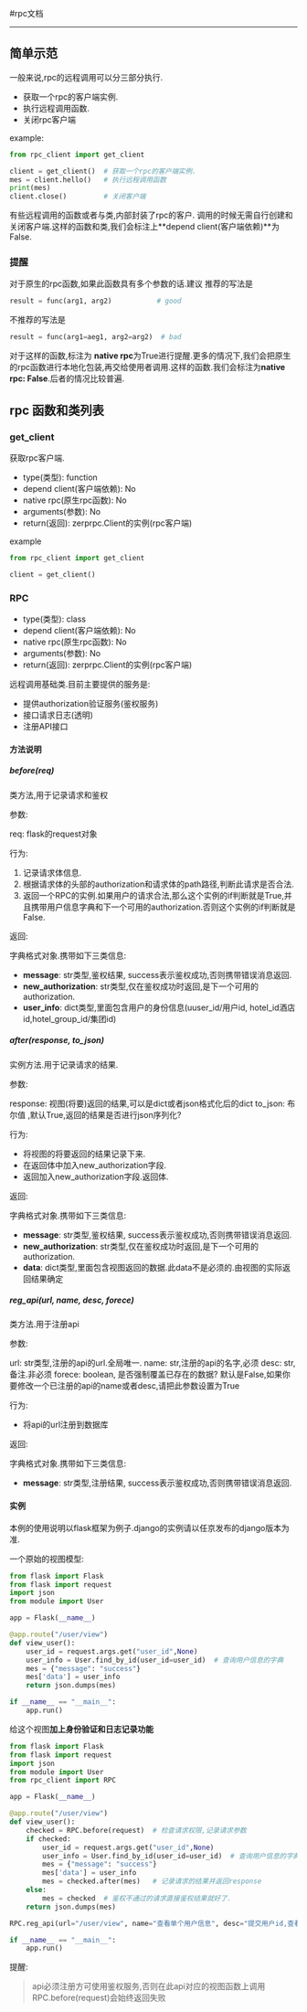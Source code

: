 #rpc文档

-----

## 简单示范

一般来说,rpc的远程调用可以分三部分执行.

* 获取一个rpc的客户端实例.
* 执行远程调用函数.
* 关闭rpc客户端

example:

```python
from rpc_client import get_client

client = get_client()  # 获取一个rpc的客户端实例.
mes = client.hello()   # 执行远程调用函数
print(mes)
client.close()         # 关闭客户端
```

有些远程调用的函数或者与类,内部封装了rpc的客户. 调用的时候无需自行创建和关闭客户端.这样的函数和类,我们会标注上**depend client(客户端依赖)**为False.

### 提醒

对于原生的rpc函数,如果此函数具有多个参数的话.建议
推荐的写法是

```python
result = func(arg1, arg2)           # good
```

不推荐的写法是

```python
result = func(arg1=aeg1, arg2=arg2)  # bad
```

对于这样的函数,标注为 **native rpc**为True进行提醒.更多的情况下,我们会把原生的rpc函数进行本地化包装,再交给使用者调用.这样的函数.我们会标注为**native rpc: False**.后者的情况比较普遍.

## rpc 函数和类列表

### get_client

获取rpc客户端.

* type(类型): function
* depend client(客户端依赖): No
* native rpc(原生rpc函数): No
* arguments(参数): No
* return(返回): zerprpc.Client的实例(rpc客户端)

example

```python
from rpc_client import get_client

client = get_client()  
```

### RPC

* type(类型): class
* depend client(客户端依赖): No
* native rpc(原生rpc函数): No
* arguments(参数): No
* return(返回): zerprpc.Client的实例(rpc客户端)

远程调用基础类.目前主要提供的服务是:

* 提供authorization验证服务(鉴权服务)
* 接口请求日志(透明)
* 注册API接口

#### 方法说明

##### before(req)

类方法,用于记录请求和鉴权

参数:

req: flask的request对象

行为:

1. 记录请求体信息.
2. 根据请求体的头部的authorization和请求体的path路径,判断此请求是否合法.
3. 返回一个RPC的实例.如果用户的请求合法,那么这个实例的if判断就是True,并且携带用户信息字典和下一个可用的authorization.否则这个实例的if判断就是False.

返回:

字典格式对象.携带如下三类信息:

* **message**: str类型,鉴权结果, success表示鉴权成功,否则携带错误消息返回.
* **new_authorization**: str类型,仅在鉴权成功时返回,是下一个可用的authorization.
* **user_info**: dict类型,里面包含用户的身份信息(uuser_id/用户id, hotel_id酒店id,hotel_group_id/集团id)

##### after(response, to_json)

实例方法.用于记录请求的结果.

参数:

response: 视图(将要)返回的结果,可以是dict或者json格式化后的dict
to_json: 布尔值 ,默认True,返回的结果是否进行json序列化?

行为:

* 将视图的将要返回的结果记录下来.
* 在返回体中加入new_authorization字段.
* 返回加入new_authorization字段.返回体.

返回:

字典格式对象.携带如下三类信息:

* **message**: str类型,鉴权结果, success表示鉴权成功,否则携带错误消息返回.
* **new_authorization**: str类型,仅在鉴权成功时返回,是下一个可用的authorization.
* **data**: dict类型,里面包含视图返回的数据.此data不是必须的.由视图的实际返回结果确定

##### reg_api(url, name, desc, forece)

类方法.用于注册api

参数:

url: str类型,注册的api的url.全局唯一.
name: str,注册的api的名字,必须
desc: str, 备注.非必须
forece: boolean, 是否强制覆盖已存在的数据? 默认是False,如果你要修改一个已注册的api的name或者desc,请把此参数设置为True

行为:

* 将api的url注册到数据库

返回:

字典格式对象.携带如下三类信息:

* **message**: str类型,注册结果, success表示鉴权成功,否则携带错误消息返回.

#### 实例

本例的使用说明以flask框架为例子.django的实例请以任京发布的django版本为准.

一个原始的视图模型:

```python
from flask import Flask
from flask import request
import json
from module import User

app = Flask(__name__)

@app.route("/user/view")
def view_user():
    user_id = request.args.get("user_id",None)
    user_info = User.find_by_id(user_id=user_id)  # 查询用户信息的字典
    mes = {"message": "success"}
    mes['data'] = user_info
    return json.dumps(mes)

if __name__ == "__main__":
    app.run()

```

给这个视图**加上身份验证和日志记录功能**

```python
from flask import Flask
from flask import request
import json
from module import User
from rpc_client import RPC

app = Flask(__name__)

@app.route("/user/view")
def view_user():
    checked = RPC.before(request)  # 检查请求权限,记录请求参数
    if checked:
        user_id = request.args.get("user_id",None)
        user_info = User.find_by_id(user_id=user_id)  # 查询用户信息的字典
        mes = {"message": "success"}
        mes['data'] = user_info
        mes = checked.after(mes)   # 记录请求的结果并返回response
    else:
        mes = checked  # 鉴权不通过的请求直接鉴权结果就好了.
    return json.dumps(mes)

RPC.reg_api(url="/user/view", name="查看单个用户信息", desc="提交用户id,查看对应的用户信息")

if __name__ == "__main__":
    app.run()

```

提醒:

> api必须注册方可使用鉴权服务,否则在此api对应的视图函数上调用RPC.before(request)会始终返回失败